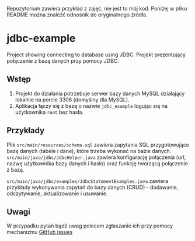 Repozytorium zawiera przykład z zajęć, nie jest to mój kod. Poniżej w pliku README można znaleźć odnośnik do oryginalnego źródła.

# jdbc-example

Project showing connecting to database using JDBC.
Projekt prezentujący połączenie z bazą danych przy pomocy JDBC.

## Wstęp

1. Projekt do działania potrzebuje serwer bazy danych MySQL działający lokalnie na porcie 3306 (domyślny dla MySQL).
2. Aplikacja łączy się z bazą o nazwie `jdbc_example` logując się na użytkownika `root` bez hasła.

## Przykłady

Plik `src/main/resources/schema.sql` zawiera zapytania SQL przygotowujące bazę danych (tabele i dane), które trzeba wykonać na bazie danych. `src/main/java/jdbc/JdbcHelper.java` zawiera konfigurację połączenia (url, nazwę użytkownika bazy danych i hasło) oraz funkcję tworzącą połączenie z bazą.

 `src/main/java/jdbc/examples/JdbcStatementExamples.java` zawiera przykłady wykonywania zapytań do bazy danych (CRUD) - dodawanie, odczytywanie, aktualizowanie i usuwanie.

## Uwagi
W przypadku pytań bądź uwag polecam zgłaszanie ich przy pomocy mechanizmu [GitHub issues](https://github.com/piotrgajow/jdbc-example/issues/new)

